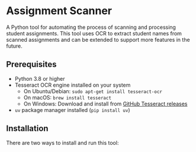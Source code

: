 # Assignment Scanner

A Python tool for automating the process of scanning and processing student assignments. This tool uses OCR to extract student names from scanned assignments and can be extended to support more features in the future.

## Prerequisites

- Python 3.8 or higher
- Tesseract OCR engine installed on your system
  - On Ubuntu/Debian: `sudo apt-get install tesseract-ocr`
  - On macOS: `brew install tesseract`
  - On Windows: Download and install from [GitHub Tesseract releases](https://github.com/UB-Mannheim/tesseract/wiki)
- `uv` package manager installed (`pip install uv`)

## Installation

There are two ways to install and run this tool:
